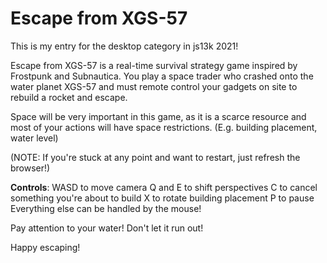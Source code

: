 # Escape from XGS-57

This is my entry for the desktop category in js13k 2021!

Escape from XGS-57 is a real-time survival strategy game inspired by Frostpunk and Subnautica. You play a space trader who crashed onto the water planet XGS-57 and must remote control your gadgets on site to rebuild a rocket and escape.

Space will be very important in this game, as it is a scarce resource and most of your actions will have space restrictions. (E.g. building placement, water level)

(NOTE: If you're stuck at any point and want to restart, just refresh the browser!)

**Controls**:
WASD to move camera
Q and E to shift perspectives
C to cancel something you're about to build
X to rotate building placement
P to pause
Everything else can be handled by the mouse!

Pay attention to your water! Don't let it run out!

Happy escaping!
